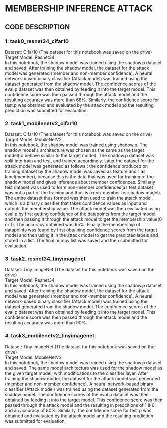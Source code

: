 #  **MEMBERSHIP INFERENCE ATTACK**
##  **CODE DESCRIPTION**
### 1. task0_resnet34_cifar10
Dataset: Cifar10 (The dataset for this notebook was saved on the drive)\
Target Model: Resnet34\
In this notebook, the shadow model was trained using the shadow.p dataset and saved. After training the shadow model, the dataset for the attack model was generated (member and non-member confidence). A neural network-based binary classifier (Attack model) was trained using the dataset generated from the shadow model. The confidence scores of the eval.p dataset was then obtained by feeding it into the target model. This confidence score was then passed through the attack model and the resulting accuracy was more than 68%. Similarly, the confidence score for test.p was obtained and evaluated by the attack model and the resulting prediction was submitted for evaluation.

### 2. task1_mobilenetv2_cifar10
Dataset: Cifar10 (The dataset for this notebook was saved on the drive)\
Target Model: MobileNetV2\
In this notebook, the shadow model was trained using shadow.p. The shadow model's architecture was chosen as the same as the target model(to behave similar to the target model). The shadow.p dataset was split into train and test, and trained accordingly. Later the dataset for the attack model was generated as follows : the confidence produced on training dataset by the shadow model was saved as feature and 1 as label(member), because this is the data that was used for training of the shadow model and gives inference about member confidences. Similarly test dataset was used to form non-member confidences(as test dataset was not a part of the training and thus is a non-member for shadow model). The entire dataset thus formed was then used to train the attack model, which is a binary classifier that takes confidence values as input and outputs the membership value. The attack model was then evaluated using eval.p by first getting confidence of the datapoints from the target model and then passing it through the attack model to get the membership value(0 or 1). The accuracy obtained was 65%. Finally the membership of datapoints was found by first obtaining confidence scores from the target model and then using it in the attack model to get the predicted labels and stored in a list. The final numpy list was saved and then submitted for evaluation.
   
### 3. task2_resnet34_tinyimagenet
Dataset: Tiny ImageNet (The dataset for this notebook was saved on the drive)\
Target Model: Resnet34\
In this notebook, the shadow model was trained using the shadow.p dataset and saved. After training the shadow model, the dataset for the attack model was generated (member and non-member confidence). A neural network-based binary classifier (Attack model) was trained using the dataset generated from the shadow model. The confidence scores of the eval.p dataset was then obtained by feeding it into the target model. This confidence score was then passed through the attack model and the resulting accuracy was more than 90%. 

### 4. task3_mobilenetv2_tinyimagenet:
Dataset: Tiny ImageNet (The dataset for this notebook was saved on the drive)\
Target Model: MobileNetV2\
In this notebook, the shadow model was trained using the shadow.p dataset and saved. The same model architecture was used for the shadow model as the given target model, with modifications to the classifier layer. After training the shadow model, the dataset for the attack model was generated (member and non-member confidence). A neural network-based binary classifier (Attack model) was trained using the dataset generated from the shadow model. The confidence scores of the eval.p dataset was then obtained by feeding it into the target model. This confidence score was then passed through the attack model and the resulting in predcitions of 1 & 0 and an accuracy of 80%. Similarly, the confidence score for test.p was obtained and evaluated by the attack model and the resulting prediction was submitted for evaluation.



